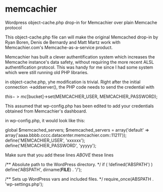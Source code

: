 # memcachier
Wordpress object-cache.php drop-in for Memcachier over plain Memcache protocol

This object-cache.php file can will make the original Memcached drop-in by Ryan Boren, Denis de Bernardy and Matt Martz work with Memcachier.com's Memcache-as-a-service product.

Memcachier has built a clever authentification system which increases the Memcache instance's data safety, without requiring the more recent ALSL authentification protocol. This was handy for me since I had some system which were still running old PHP libraries.

in object-cache.php, yhe modification is trivial. Right after the initial connection ->addserver(), the PHP code needs to send the credential with 

$this->mc[$bucket]->set(MEMCACHIER_USER, MEMCACHIER_PASSWORD);

This assumed that wp-config.php has been edited to add your credentials obtained from Memcachier's dashboard. 

in wp-config.php, it would look like this:

global $memcached_servers;
$memcached_servers = array('default' => array('aaaa.bbbb.cccc.datacenter.memcachier.com::11211'));
define('MEMCACHIER_USER', 'xxxxxx');
define('MEMCACHIER_PASSWORD', 'yyyyy');

Make sure that you add these lines *ABOVE* these lines

/** Absolute path to the WordPress directory. */
if ( !defined('ABSPATH') )
	define('ABSPATH', dirname(__FILE__) . '/');

/** Sets up WordPress vars and included files. */
require_once(ABSPATH . 'wp-settings.php');


